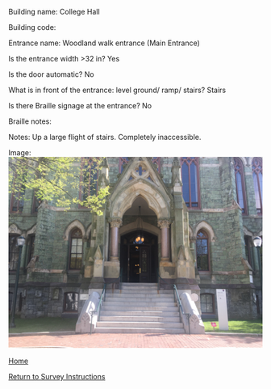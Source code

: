 Building name: College Hall

Building code:

Entrance name: Woodland walk entrance (Main Entrance)

Is the entrance width >32 in? Yes

Is the door automatic? No

What is in front of the entrance: level ground/ ramp/ stairs? Stairs

Is there Braille signage at the entrance? No

Braille notes: 

Notes: Up a large flight of stairs. Completely inaccessible.

Image: 
![CollegeHall ](https://github.com/AccessibilityMapping/AMP/blob/master/Images/CollegeHall.jpg)

[Home](http://AccessibilityMapping.github.io/AMP)

[Return to Survey Instructions](http://AccessibilityMapping.github.io/AMP/SurveyInstructions)
